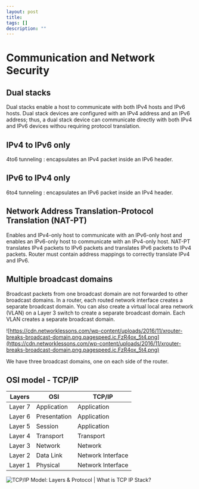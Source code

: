 ```yaml
---
layout: post
title: 
tags: []
description: ""
---
```


# Communication and Network Security

## Dual stacks

Dual stacks enable a host to communicate with both IPv4 hosts and IPv6 hosts. Dual stack devices are configured with an IPv4 address and an IPv6 address; thus, a dual stack device can communicate directly with both IPv4 and IPv6 devices withou requiring protocol translation.

## IPv4 to IPv6 only

4to6 tunneling : encapsulates an IPv4 packet inside an IPv6 header.

## IPv6 to IPv4 only

6to4 tunneling : encapsulates an IPv6 packet inside an IPv4 header.

## Network Address Translation-Protocol Translation (NAT-PT)

Enables and IPv4-only host to communicate with an IPv6-only host and enables an IPv6-only host to communicate with an IPv4-only host. NAT-PT translates IPv4 packets to IPv6 packets and translates IPv6 packets to IPv4 packets. Router must contain address mappings to correctly translate IPv4 and IPv6.

## Multiple broadcast domains

Broadcast packets from one broadcast domain are not forwarded to other broadcast domains. In a router, each routed network interface creates a separate broadcast domain. You can also create a virtual local area network (VLAN) on a Layer 3 switch to create a separate broadcast domain. Each VLAN creates a separate broadcast domain.

![https://cdn.networklessons.com/wp-content/uploads/2016/11/xrouter-breaks-broadcast-domain.png.pagespeed.ic.FzR4ox_5t4.png](https://cdn.networklessons.com/wp-content/uploads/2016/11/xrouter-breaks-broadcast-domain.png.pagespeed.ic.FzR4ox_5t4.png)

We have three broadcast domains, one on each side of the router.

## OSI model - TCP/IP

| Layers  | OSI          | TCP/IP            |
| ------- | ------------ | ----------------- |
| Layer 7 | Application  | Application       |
| Layer 6 | Presentation | Application       |
| Layer 5 | Session      | Application       |
| Layer 4 | Transport    | Transport         |
| Layer 3 | Network      | Network           |
| Layer 2 | Data Link    | Network Interface |
| Layer 1 | Physical     | Network Interface |

![TCP/IP Model: Layers & Protocol | What is TCP IP Stack?](https://www.guru99.com/images/1/093019_0615_TCPIPModelW3.png)

